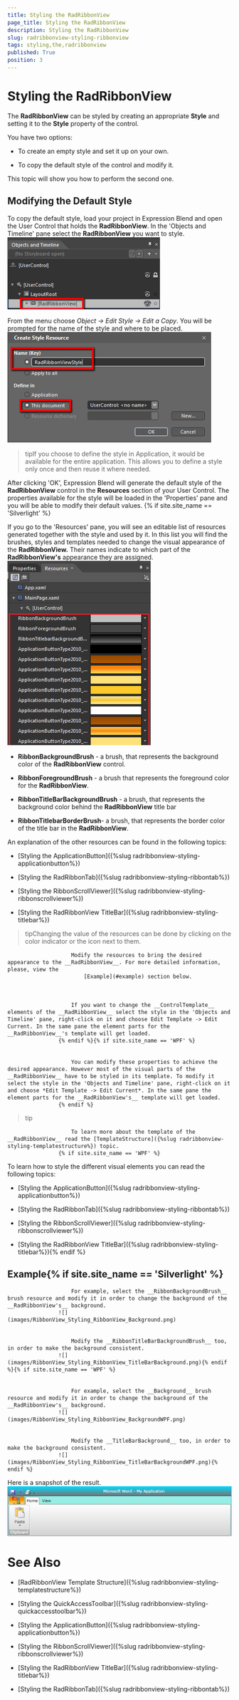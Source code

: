 ```yaml
---
title: Styling the RadRibbonView
page_title: Styling the RadRibbonView
description: Styling the RadRibbonView
slug: radribbonview-styling-ribbonview
tags: styling,the,radribbonview
published: True
position: 3
---
```


# Styling the RadRibbonView



The __RadRibbonView__ can be styled by creating an appropriate __Style__ and setting it to the __Style__ property of the control.
			

You have two options:

* To create an empty style and set it up on your own.

* To copy the default style of the control and modify it.

This topic will show you how to perform the second one.

## Modifying the Default Style

To copy the default style, load your project in Expression Blend and open the User Control that holds the __RadRibbonView__. In the 'Objects and Timeline' pane select the __RadRibbonView__ you want to style.
				![](images/RibbonView_Styling_RibbonView_LocateControl.png)

From the menu choose *Object -> Edit Style -> Edit a Copy*. You will be prompted for the name of the style and where to be placed.
				![](images/RibbonView_Styling_RibbonView_EditStyle.png)

>tipIf you choose to define the style in Application, it would be available for the entire application. This allows you to define a style only once and then reuse it where needed.

After clicking 'OK', Expression Blend will generate the default style of the __RadRibbonView__ control in the __Resources__ section of your User Control. The properties available for the style will be loaded in the 'Properties' pane and you will be able to modify their default values.
				{% if site.site_name == 'Silverlight' %}

If you go to the 'Resources' pane, you will see an editable list of resources generated together with the style and used by it. In this list you will find the brushes, styles and templates needed to change the visual appearance of the __RadRibbonView.__ Their names indicate to which part of the __RadRibbonView's__ appearance they are assigned.
					![](images/RibbonView_Styling_RibbonView_Resources.png)

* __RibbonBackgroundBrush__ - a brush, that represents the background color of the __RadRibbonView__ control.
					

* __RibbonForegroundBrush__ - a brush that represents the foreground color for the __RadRibbonView__.
					

* __RibbonTitleBarBackgroundBrush__ - a brush, that represents the background color behind the __RadRibbonView__ title bar
					

* __RibbonTitlebarBorderBrush__- a brush, that represents the border color of the title bar in the __RadRibbonView__.
					

>

An explanation of the other resources can be found in the following topics:

* [Styling the ApplicationButton]({%slug radribbonview-styling-applicationbutton%})

* [Styling the RadRibbonTab]({%slug radribbonview-styling-ribbontab%})

* [Styling the RibbonScrollViewer]({%slug radribbonview-styling-ribbonscrollviewer%})

* [Styling the RadRibbonView TitleBar]({%slug radribbonview-styling-titlebar%})

>tipChanging the value of the resources can be done by clicking on the color indicator or the icon next to them.


						Modify the resources to bring the desired appearance to the __RadRibbonView__. For more detailed information, please, view the
							[Example](#example) section below.
					


						If you want to change the __ControlTemplate__ elements of the __RadRibbonView__ select the style in the 'Objects and Timeline' pane, right-click on it and choose Edit Template -> Edit Current. In the same pane the element parts for the __RadRibbonView__'s template will get loaded.
					{% endif %}{% if site.site_name == 'WPF' %}


						You can modify these properties to achieve the desired appearance. However most of the visual parts of the __RadRibbonView__ have to be styled in its template. To modify it select the style in the 'Objects and Timeline' pane, right-click on it and choose *Edit Template -> Edit Current*. In the same pane the element parts for the __RadRibbonView's__ template will get loaded.
					{% endif %}

>tip


						To learn more about the template of the __RadRibbonView__ read the [TemplateStructure]({%slug radribbonview-styling-templatestructure%}) topic.
					{% if site.site_name == 'WPF' %}

To learn how to style the different visual elements you can read the following topics:

* [Styling the ApplicationButton]({%slug radribbonview-styling-applicationbutton%})

* [Styling the RadRibbonTab]({%slug radribbonview-styling-ribbontab%})

* [Styling the RibbonScrollViewer]({%slug radribbonview-styling-ribbonscrollviewer%})

* [Styling the RadRibbonView TitleBar]({%slug radribbonview-styling-titlebar%}){% endif %}

## Example{% if site.site_name == 'Silverlight' %}


						For example, select the __RibbonBackgroundBrush__ brush resource and modify it in order to change the background of the __RadRibbonView's__ background.
					![](images/RibbonView_Styling_RibbonView_Background.png)


						Modify the __RibbonTitleBarBackgroundBrush__ too, in order to make the background consistent.
					![](images/RibbonView_Styling_RibbonView_TitleBarBackground.png){% endif %}{% if site.site_name == 'WPF' %}


						For example, select the __Background__ brush resource and modify it in order to change the background of the __RadRibbonView's__ background.
					![](images/RibbonView_Styling_RibbonView_BackgroundWPF.png)


						Modify the __TitleBarBackground__ too, in order to make the background consistent.
					![](images/RibbonView_Styling_RibbonView_TitleBarBackgroundWPF.png){% endif %}

Here is a snapshot of the result.![](images/RibbonView_Styling_RibbonView_Example.png)

# See Also

 * [RadRibbonView Template Structure]({%slug radribbonview-styling-templatestructure%})

 * [Styling the QuickAccessToolbar]({%slug radribbonview-styling-quickaccesstoolbar%})

 * [Styling the ApplicationButton]({%slug radribbonview-styling-applicationbutton%})

 * [Styling the RibbonScrollViewer]({%slug radribbonview-styling-ribbonscrollviewer%})

 * [Styling the RadRibbonView TitleBar]({%slug radribbonview-styling-titlebar%})

 * [Styling the RadRibbonTab]({%slug radribbonview-styling-ribbontab%})

